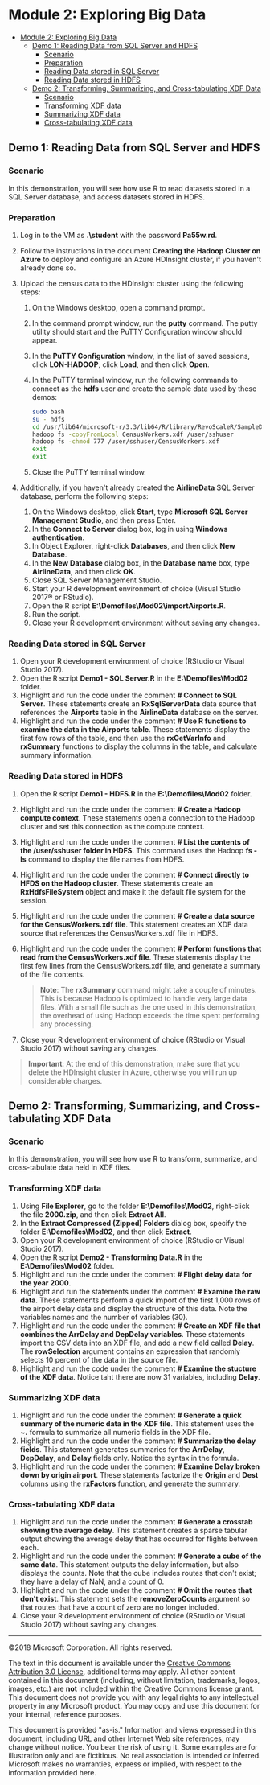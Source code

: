 # Module 2: Exploring Big Data

- [Module 2: Exploring Big Data](#module-2-exploring-big-data)
    - [Demo 1: Reading Data from SQL Server and HDFS](#demo-1-reading-data-from-sql-server-and-hdfs)
        - [Scenario](#scenario)
        - [Preparation](#preparation)
        - [Reading Data stored in SQL Server](#reading-data-stored-in-sql-server)
        - [Reading Data stored in HDFS](#reading-data-stored-in-hdfs)
    - [Demo 2: Transforming, Summarizing, and Cross-tabulating XDF Data](#demo-2-transforming-summarizing-and-cross-tabulating-xdf-data)
        - [Scenario](#scenario)
        - [Transforming XDF data](#transforming-xdf-data)
        - [Summarizing XDF data](#summarizing-xdf-data)
        - [Cross-tabulating XDF data](#cross-tabulating-xdf-data)

## Demo 1: Reading Data from SQL Server and HDFS

### Scenario

In this demonstration, you will see how use R to read datasets stored in a SQL Server database, and access datasets stored in HDFS.

### Preparation

1. Log in to the  VM as **.\\student** with the password **Pa55w.rd**.
2. Follow the instructions in the document **Creating the Hadoop Cluster on Azure** to deploy and configure an Azure HDInsight cluster, if you haven't already done so.
3. Upload the census data to the HDInsight cluster using the following steps:
	1. On the Windows desktop, open a command prompt.
	2. In the command prompt window, run the **putty** command. The putty utility should start and the PuTTY Configuration window should appear.
	3. In the **PuTTY Configuration** window, in the list of saved sessions, click **LON-HADOOP**, click **Load**, and then click **Open**.
	4. In the PuTTY terminal window, run the following commands to connect as the **hdfs** user and create the sample data used by these demos:

        ```Bash
        sudo bash
        su - hdfs
        cd /usr/lib64/microsoft-r/3.3/lib64/R/library/RevoScaleR/SampleData
        hadoop fs -copyFromLocal CensusWorkers.xdf /user/sshuser
        hadoop fs -chmod 777 /user/sshuser/CensusWorkers.xdf
        exit
        exit
        ```

    5. Close the PuTTY terminal window.

4. Additionally, if you haven't already created the **AirlineData** SQL Server database, perform the following steps:
    1. On the Windows desktop, click **Start**, type **Microsoft SQL Server Management Studio**, and then press Enter.
    2. In the **Connect to Server** dialog box, log in using **Windows authentication**.
    3. In Object Explorer, right-click **Databases**, and then click **New Database**.
    4. In the **New Database** dialog box, in the **Database name** box, type **AirlineData**, and then click **OK**.
    5. Close SQL Server Management Studio.
    6. Start your R development environment of choice (Visual Studio 2017® or RStudio).
    7. Open the R script **E:\\Demofiles\\Mod02\\importAirports.R**.
    8. Run the script.
    9. Close your R development environment without saving any changes.

### Reading Data stored in SQL Server

1. Open your R development environment of choice (RStudio or Visual Studio 2017).
2. Open the R script **Demo1 - SQL Server.R** in the **E:\\Demofiles\\Mod02** folder.
3. Highlight and run the code under the comment **# Connect to SQL Server**. These statements create an **RxSqlServerData** data source that references the **Airports** table in the **AirlineData** database on the server.
4. Highlight and run the code under the comment **# Use R functions to examine the data in the Airports table**. These statements display the first few rows of the table, and then use the **rxGetVarInfo** and **rxSummary** functions to display the columns in the table, and calculate summary information.

### Reading Data stored in HDFS

1. Open the R script **Demo1 - HDFS.R** in the **E:\\Demofiles\\Mod02** folder.
2. Highlight and run the code under the comment **# Create a Hadoop compute context**. These statements open a connection to the Hadoop cluster and set this connection as the compute context.
3. Highlight and run the code under the comment **# List the contents of the /user/sshuser folder in HDFS**. This command uses the Hadoop **fs -ls** command to display the file names from HDFS.
4. Highlight and run the code under the comment **# Connect directly to HFDS on the Hadoop cluster**. These statements create an **RxHdfsFileSystem** object and make it the default file system for the session.
5. Highlight and run the code under the comment **# Create a data source for the CensusWorkers.xdf file**. This statement creates an XDF data source that references the CensusWorkers.xdf file in HDFS.
6. Highlight and run the code under the comment **# Perform functions that read from the CensusWorkers.xdf file**. These statements display the first few lines from the CensusWorkers.xdf file, and generate a summary of the file contents. 

    > **Note**: The **rxSummary** command might take a couple of minutes. This is because Hadoop is optimized to handle very large data files. With a small file such as the one used in this demonstration, the overhead of using Hadoop exceeds the time spent performing any processing.

7. Close your R development environment of choice (RStudio or Visual Studio 2017) without saving any changes.

> **Important**: At the end of this demonstration, make sure that you delete the HDInsight cluster in Azure, otherwise you will run up considerable charges.

## Demo 2: Transforming, Summarizing, and Cross-tabulating XDF Data

### Scenario

In this demonstration, you will see how use R to transform, summarize, and cross-tabulate data held in XDF files.

### Transforming XDF data

1. Using **File Explorer**, go to the folder **E:\\Demofiles\\Mod02**, right-click the file **2000.zip**, and then click **Extract All**.
2. In the **Extract Compressed (Zipped) Folders** dialog box, specify the folder **E:\\Demofiles\\Mod02**, and then click **Extract**.
3. Open your R development environment of choice (RStudio or Visual Studio 2017).
4. Open the R script **Demo2 - Transforming Data.R** in the **E:\\Demofiles\\Mod02** folder.
5. Highlight and run the code under the comment **# Flight delay data for the year 2000**.
6. Highlight and run the statements under the comment **# Examine the raw data**. These statements perform a quick import of the first 1,000 rows of the airport delay data and display the structure of this data. Note the variables names and the number of variables (30).
7. Highlight and run the code under the comment **# Create an XDF file that combines the ArrDelay and DepDelay variables**. These statements import the CSV data into an XDF file, and add a new field called **Delay**. The **rowSelection** argument contains an expression that randomly selects 10 percent of the data in the source file.
8. Highlight and run the code under the comment **# Examine the stucture of the XDF data**. Notice taht there are now 31 variables, including **Delay**.

### Summarizing XDF data

1. Highlight and run the code under the comment **# Generate a quick summary of the numeric data in the XDF file**. This statement uses the **~.** formula to summarize all numeric fields in the XDF file.
2. Highlight and run the code under the comment **# Summarize the delay fields**. This statement generates summaries for the **ArrDelay**, **DepDelay**, and **Delay** fields only. Notice the syntax in the formula.
3. Highlight and run the code under the comment **# Examine Delay broken down by origin airport**. These statements factorize the **Origin** and **Dest** columns using the **rxFactors** function, and generate the summary.

### Cross-tabulating XDF data

1. Highlight and run the code under the comment **# Generate a crosstab showing the average delay**. This statement creates a sparse tabular output showing the average delay that has occurred for flights between each.
2. Highlight and run the code under the comment **# Generate a cube of the same data**. This statement outputs the delay information, but also displays the counts. Note that the cube includes routes that don't exist; they have a delay of NaN, and a count of 0.
3. Highlight and run the code under the comment **# Omit the routes that don't exist**. This statement sets the **removeZeroCounts** argument so that routes that have a count of zero are no longer included.
4. Close your R development environment of choice (RStudio or Visual Studio 2017) without saving any changes.

---

©2018 Microsoft Corporation. All rights reserved.

The text in this document is available under the [Creative Commons Attribution 3.0 License](https://creativecommons.org/licenses/by/3.0/legalcode), additional terms may apply. All other content contained in this document (including, without limitation, trademarks, logos, images, etc.) are **not** included within the Creative Commons license grant. This document does not provide you with any legal rights to any intellectual property in any Microsoft product. You may copy and use this document for your internal, reference purposes.

This document is provided "as-is." Information and views expressed in this document, including URL and other Internet Web site references, may change without notice. You bear the risk of using it. Some examples are for illustration only and are fictitious. No real association is intended or inferred. Microsoft makes no warranties, express or implied, with respect to the information provided here.
